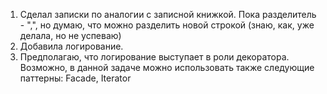 1. Сделал записки по аналогии с записной книжкой. Пока разделитель - ",", но думаю, что можно разделить новой строкой (знаю, как, уже делала, но не успеваю)
2. Добавила логирование.
3. Предполагаю, что логирование выступает в роли декоратора. Возможно, в данной задаче можно использовать также следующие паттерны: Facade, Iterator
